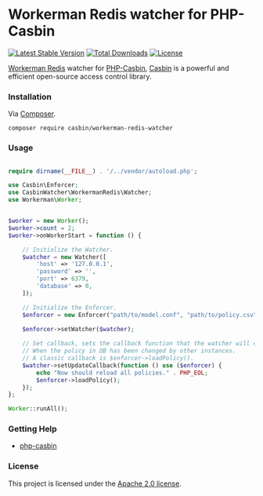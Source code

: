 # Workerman Redis watcher for PHP-Casbin

[![Latest Stable Version](https://poser.pugx.org/casbin/workerman-redis-watcher/v/stable)](https://packagist.org/packages/casbin/workerman-redis-watcher)
[![Total Downloads](https://poser.pugx.org/casbin/workerman-redis-watcher/downloads)](https://packagist.org/packages/casbin/workerman-redis-watcher)
[![License](https://poser.pugx.org/casbin/workerman-redis-watcher/license)](https://packagist.org/packages/casbin/workerman-redis-watcher)

[Workerman Redis](https://github.com/walkor/redis) watcher for [PHP-Casbin](https://github.com/php-casbin/php-casbin), [Casbin](https://casbin.org/) is a powerful and efficient open-source access control library.

### Installation

Via [Composer](https://getcomposer.org/).

```
composer require casbin/workerman-redis-watcher
```

### Usage

```php

require dirname(__FILE__) . '/../vendor/autoload.php';

use Casbin\Enforcer;
use CasbinWatcher\WorkermanRedis\Watcher;
use Workerman\Worker;


$worker = new Worker();
$worker->count = 2;
$worker->onWorkerStart = function () {

    // Initialize the Watcher.
    $watcher = new Watcher([
        'host' => '127.0.0.1',
        'password' => '',
        'port' => 6379,
        'database' => 0,
    ]);

    // Initialize the Enforcer.
    $enforcer = new Enforcer("path/to/model.conf", "path/to/policy.csv");

    $enforcer->setWatcher($watcher);
    
    // Set callback, sets the callback function that the watcher will call,
    // When the policy in DB has been changed by other instances.
    // A classic callback is $enforcer->loadPolicy().
    $watcher->setUpdateCallback(function () use ($enforcer) {
        echo "Now should reload all policies." . PHP_EOL;
        $enforcer->loadPolicy();
    });
};

Worker::runAll();

```

### Getting Help

- [php-casbin](https://github.com/php-casbin/php-casbin)

### License

This project is licensed under the [Apache 2.0 license](LICENSE).
